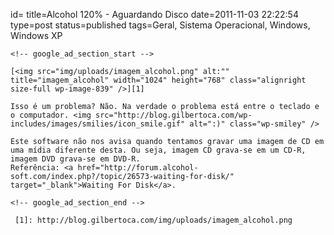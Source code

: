 id=
title=Alcohol 120% - Aguardando Disco 
date=2011-11-03 22:22:54
type=post
status=published
tags=Geral, Sistema Operacional, Windows, Windows XP
~~~~~~
<!-- google_ad_section_start -->

[<img src="img/uploads/imagem_alcohol.png" alt:"" title="imagem_alcohol" width="1024" height="768" class="alignright size-full wp-image-839" />][1]

Isso é um problema? Não. Na verdade o problema está entre o teclado e o computador. <img src="http://blog.gilbertoca.com/wp-includes/images/smilies/icon_smile.gif" alt=":)" class="wp-smiley" /> 

Este software não nos avisa quando tentamos gravar uma imagem de CD em uma mídia diferente desta. Ou seja, imagem CD grava-se em um CD-R, imagem DVD grava-se em DVD-R.  
Referência: <a href="http://forum.alcohol-soft.com/index.php?/topic/26573-waiting-for-disk/" target="_blank">Waiting For Disk</a>.

<!-- google_ad_section_end -->

 [1]: http://blog.gilbertoca.com/img/uploads/imagem_alcohol.png